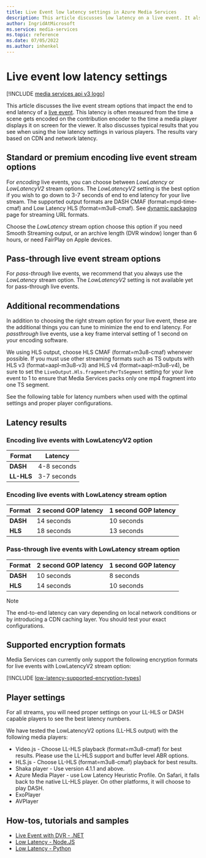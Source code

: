 ```yaml
---
title: Live Event low latency settings in Azure Media Services
description: This article discusses low latency on a live event. It also discusses typical results that you see when using the low latency settings in various players. The results vary based on CDN and network latency.
author: IngridAtMicrosoft
ms.service: media-services
ms.topic: reference
ms.date: 07/05/2022
ms.author: inhenkel
---
```


# Live event low latency settings

[!INCLUDE [media services api v3 logo](./includes/v3-hr.md)]

This article discusses the live event stream options that impact the end to end latency of a [live event](/rest/api/media/liveevents). This latency is often measured from the time a scene gets encoded on the contribution encoder to the time a media player displays it on screen for the viewer. It also discusses typical results that you see when using the low latency settings in various players. The results vary based on CDN and network latency.


## Standard or premium encoding live event stream options
For *encoding* live events, you can choose between *LowLatency* or *LowLatencyV2* stream options. The *LowLatencyV2* setting is the best option if you wish to go down to 3-7 seconds of end to end latency for your live stream. The supported output formats are DASH CMAF (format=mpd-time-cmaf) and Low Latency HLS (format=m3u8-cmaf). See [dynamic packaging](encode-dynamic-packaging-concept.md) page for streaming URL formats.

Choose the *LowLatency* stream option choose this option if you need Smooth Streaming output, or an archive length (DVR window) longer than 6 hours, or need FairPlay on Apple devices.

## Pass-through live event stream options
For *pass-through* live events, we recommend that you always use the *LowLatency* stream option. The *LowLatencyV2* setting is not available yet for pass-through live events.

## Additional recommendations

In addition to choosing the right stream option for your live event, these are the additional things you can tune to minimize the end to end latency.
For *passthrough* live events, use a key frame interval setting of 1 second on your encoding software.

We using HLS output, choose HLS CMAF (format=m3u8-cmaf) whenever possible. If you must use other streaming formats such as TS outputs with HLS v3 (format=aapl-m3u8-v3) and HLS v4 (format=aapl-m3u8-v4), be sure to set the `LiveOutput.Hls.fragmentsPerTsSegment` setting for your live event to 1 to ensure that Media Services packs only one mp4 fragment into one TS segment.

See the following table for latency numbers when used with the optimal settings and proper player configurations.

## Latency results
### Encoding live events with LowLatencyV2 option

| Format | Latency |
|---|---|
|**DASH**| 4-8 seconds|
|**LL-HLS**| 3-7 seconds|

### Encoding live events with LowLatency stream option

| Format |2 second GOP latency |1 second GOP latency |
|---|---|---|
|**DASH**|14 seconds |10 seconds|
|**HLS**|18 seconds |13 seconds|

### Pass-through live events with LowLatency stream option
| Format | 2 second GOP latency | 1 second GOP latency |
|---|---|---|
|**DASH**|10 seconds|8 seconds|
|**HLS**|14 seconds|10 seconds|

> [!NOTE]
> The end-to-end latency can vary depending on local network conditions or by introducing a CDN caching layer. You should test your exact configurations.

## Supported encryption formats

Media Services can currently only support the following encryption formats for live events with LowLatencyV2 stream option:

[!INCLUDE [low-latency-supported-encryption-types](includes/low-latency-supported-encryption-types.md)]

## Player settings

For all streams, you will need proper settings on your LL-HLS or DASH capable players to see the best latency numbers.

We have tested the LowLatencyV2 options (LL-HLS output) with the following media players:

- Video.js - Choose LL-HLS playback (format=m3u8-cmaf) for best results. Please use the LL-HLS support and buffer level ABR options.
- HLS.js - Choose LL-HLS (format=m3u8-cmaf) playback for best results.
- Shaka player - Use version 4.1.1 and above.
- Azure Media Player - use Low Latency Heuristic Profile. On Safari, it falls back to the native LL-HLS player.  On other platforms, it will choose to play DASH.
- ExoPlayer
- AVPlayer

## How-tos, tutorials and samples

- [Live Event with DVR - .NET](https://github.com/Azure-Samples/media-services-v3-dotnet/blob/main/Live/LiveEventWithDVR/Program.cs)
- [Low Latency - Node.JS](https://github.com/Azure-Samples/media-services-v3-node-tutorials/blob/main/Live/720P_Low_Latency_Encoding_Live_Event/index.ts)
- [Low Latency - Python](https://github.com/Azure-Samples/media-services-v3-python/blob/main/Live/720p_Encoding_Live_Event_Low_Latency/720p_low_latency_encoding_live_event.py)
